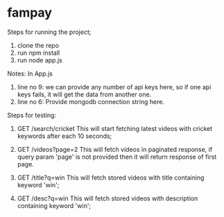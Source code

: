 # fampay

Steps for running the project;

1) clone the repo
2) run npm install
3) run node app.js

Notes:
In App.js

1) line no 9: we can provide any number of api keys here, so if one api keys fails, it will get the data from another one.
2) line no 6: Provide mongodb connection string here.


Steps for testing:

1) GET /search/cricket
This will start fetching latest videos with cricket keywords after each 10 seconds;

2) GET /videos?page=2
This will fetch videos in paginated response, if query param 'page' is not provided then it will return response of first page.

3) GET /title?q=win
This will fetch stored videos with title containing keyword 'win';

4) GET /desc?q=win
This will fetch stored videos with description containing keyword 'win';
